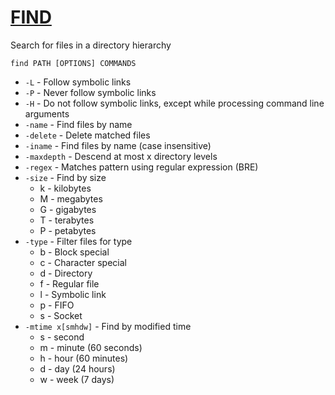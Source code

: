 # [FIND]()
Search for files in a directory hierarchy

```
find PATH [OPTIONS] COMMANDS
```
- `-L` - Follow symbolic links
- `-P` - Never follow symbolic links
- `-H` - Do not follow symbolic links, except while processing command line arguments
- `-name` - Find files by name
- `-delete` - Delete matched files
- `-iname` - Find files by name (case insensitive)
- `-maxdepth` - Descend at most x directory levels
- `-regex` - Matches pattern using regular expression (BRE)
- `-size` - Find by size
  - k - kilobytes
  - M - megabytes
  - G - gigabytes
  - T - terabytes
  - P - petabytes
- `-type` - Filter files for type
  - b - Block special
  - c - Character special
  - d - Directory
  - f - Regular file
  - l - Symbolic link
  - p - FIFO
  - s - Socket
- `-mtime x[smhdw]` - Find by modified time
  - s - second
  - m - minute (60 seconds)
  - h - hour (60 minutes)
  - d - day (24 hours)
  - w - week (7 days)
